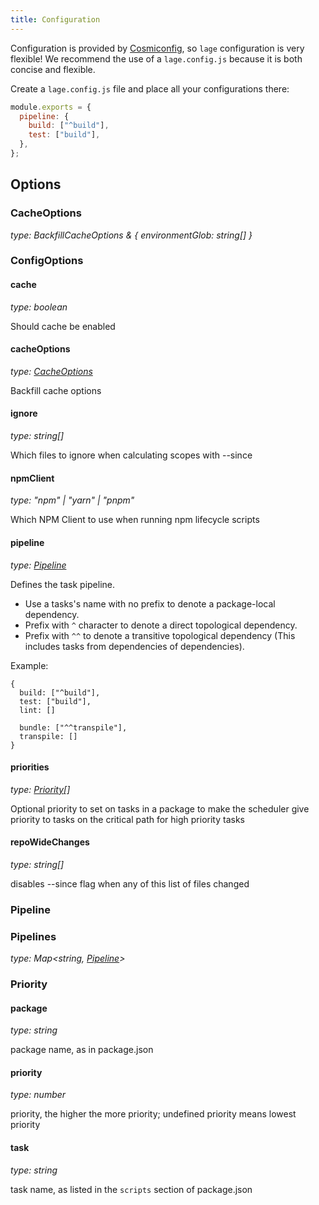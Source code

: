 ```yaml
---
title: Configuration
---
```


Configuration is provided by [Cosmiconfig](https://www.npmjs.com/package/cosmiconfig), so `lage` configuration is very flexible! We recommend the use of a `lage.config.js` because it is both concise and flexible.

Create a `lage.config.js` file and place all your configurations there:

```js
module.exports = {
  pipeline: {
    build: ["^build"],
    test: ["build"],
  },
};
```


## Options

### CacheOptions

_type: BackfillCacheOptions & { environmentGlob: string[] }_
### ConfigOptions
#### cache
_type: boolean_

Should cache be enabled
  
#### cacheOptions
_type: [CacheOptions](#CacheOptions)_

Backfill cache options
  
#### ignore
_type: string[]_

Which files to ignore when calculating scopes with --since
  
#### npmClient
_type: "npm" | "yarn" | "pnpm"_

Which NPM Client to use when running npm lifecycle scripts
  
#### pipeline
_type: [Pipeline](#Pipeline)_

Defines the task pipeline.

- Use a tasks's name with no prefix to denote a package-local dependency.
- Prefix with `^` character to denote a direct topological dependency.
- Prefix with `^^` to denote a transitive topological dependency (This includes tasks from dependencies of dependencies).

Example:

```
{
  build: ["^build"],
  test: ["build"],
  lint: []

  bundle: ["^^transpile"],
  transpile: []
}
```

  
#### priorities
_type: [Priority](#Priority)[]_

Optional priority to set on tasks in a package to make the scheduler give priority to tasks on the critical path for high priority tasks
  
#### repoWideChanges
_type: string[]_

disables --since flag when any of this list of files changed
  
### Pipeline


### Pipelines

_type: Map<string, [Pipeline](#Pipeline)>_
### Priority
#### package
_type: string_

package name, as in package.json
  
#### priority
_type: number_

priority, the higher the more priority; undefined priority means lowest priority
  
#### task
_type: string_

task name, as listed in the `scripts` section of package.json
  
